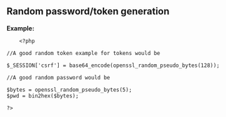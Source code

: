 
Random password/token generation
-------

**Example:**



    	<?php

	//A good random token example for tokens would be

	$_SESSION['csrf'] = base64_encode(openssl_random_pseudo_bytes(128));

	//A good random password would be 

	$bytes = openssl_random_pseudo_bytes(5);
	$pwd = bin2hex($bytes);

	?>


	